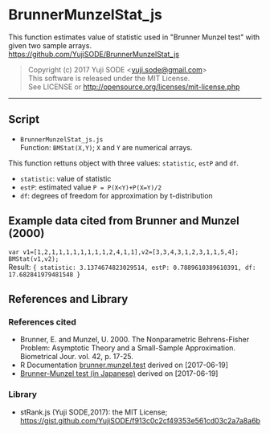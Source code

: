 # BrunnerMunzelStat_js
This function estimates value of statistic used in "Brunner Munzel test" with given two sample arrays.  
https://github.com/YujiSODE/BrunnerMunzelStat_js

>Copyright (c) 2017 Yuji SODE \<yuji.sode@gmail.com\>  
>This software is released under the MIT License.  
>See LICENSE or http://opensource.org/licenses/mit-license.php
______

## Script
- `BrunnerMunzelStat_js.js`  
  Function: `BMStat(X,Y)`; `X` and `Y` are numerical arrays.

This function rettuns object with three values: `statistic`, `estP` and `df`.
- `statistic`: value of statistic
- `estP`: estimated value `P = P(X<Y)+P(X=Y)/2`
- `df`: degrees of freedom for approximation by t-distribution

## Example data cited from Brunner and Munzel (2000)
`var v1=[1,2,1,1,1,1,1,1,1,1,2,4,1,1],v2=[3,3,4,3,1,2,3,1,1,5,4];`  
`BMStat(v1,v2);`  
Result: `{ statistic: 3.1374674823029514, estP: 0.7889610389610391, df: 17.682841979481548 }`

## References and Library
### References cited
- Brunner, E. and Munzel, U. 2000. The Nonparametric Behrens-Fisher Problem: Asymptotic Theory and a Small-Sample Approximation. Biometrical Jour. vol. 42, p. 17-25.
- R Documentation [brunner.munzel.test](https://www.rdocumentation.org/packages/lawstat/versions/3.1/topics/brunner.munzel.test) derived on [2017-06-19]
- [Brunner-Munzel test \(in Japanese\)](https://oku.edu.mie-u.ac.jp/~okumura/stat/brunner-munzel.html) derived on [2017-06-19]
### Library
- stRank.js (Yuji SODE,2017): the MIT License; https://gist.github.com/YujiSODE/f913c0c2cf49353e561cd03c2a7a8a6b
